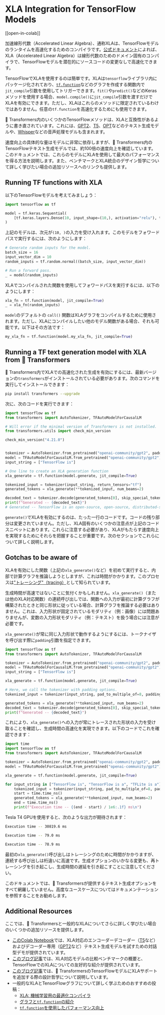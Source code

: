 <!--Copyright 2023 The HuggingFace Team. All rights reserved.

Licensed under the Apache License, Version 2.0 (the "License"); you may not use this file except in compliance with
the License. You may obtain a copy of the License at

http://www.apache.org/licenses/LICENSE-2.0

Unless required by applicable law or agreed to in writing, software distributed under the License is distributed on
an "AS IS" BASIS, WITHOUT WARRANTIES OR CONDITIONS OF ANY KIND, either express or implied. See the License for the
specific language governing permissions and limitations under the License.

⚠️ Note that this file is in Markdown but contain specific syntax for our doc-builder (similar to MDX) that may not be
rendered properly in your Markdown viewer.

-->

# XLA Integration for TensorFlow Models

[[open-in-colab]]

加速線形代数（Accelerated Linear Algebra）、通称XLAは、TensorFlowモデルのランタイムを高速化するためのコンパイラです。[公式ドキュメント](https://www.tensorflow.org/xla)によれば、XLA（Accelerated Linear Algebra）は線形代数のためのドメイン固有のコンパイラで、TensorFlowモデルを潜在的にソースコードの変更なしで高速化できます。

TensorFlowでXLAを使用するのは簡単です。XLAは`tensorflow`ライブラリ内にパッケージ化されており、[`tf.function`](https://www.tensorflow.org/guide/intro_to_graphs)などのグラフを作成する関数内で`jit_compile`引数を使用してトリガーできます。`fit()`や`predict()`などのKerasメソッドを使用する場合、`model.compile()`に`jit_compile`引数を渡すだけでXLAを有効にできます。ただし、XLAはこれらのメソッドに限定されているわけではありません。任意の`tf.function`を高速化するためにも使用できます。

🤗 Transformers内のいくつかのTensorFlowメソッドは、XLAと互換性があるように書き直されています。これには、[GPT2](https://huggingface.co/docs/transformers/model_doc/gpt2)、[T5](https://huggingface.co/docs/transformers/model_doc/t5)、[OPT](https://huggingface.co/docs/transformers/model_doc/opt)などのテキスト生成モデルや、[Whisper](https://huggingface.co/docs/transformers/model_doc/whisper)などの音声処理モデルも含まれます。

速度向上の具体的な量はモデルに非常に依存しますが、🤗 Transformers内のTensorFlowテキスト生成モデルでは、約100倍の速度向上を確認しています。このドキュメントでは、これらのモデルにXLAを使用して最大のパフォーマンスを得る方法を説明します。また、ベンチマークとXLA統合のデザイン哲学について詳しく学びたい場合の追加リソースへのリンクも提供します。

## Running TF functions with XLA

以下のTensorFlowモデルを考えてみましょう：


```py
import tensorflow as tf

model = tf.keras.Sequential(
    [tf.keras.layers.Dense(10, input_shape=(10,), activation="relu"), tf.keras.layers.Dense(5, activation="softmax")]
)
```

上記のモデルは、次元が`(10, )`の入力を受け入れます。このモデルをフォワードパスで実行するには、次のようにします：


```py
# Generate random inputs for the model.
batch_size = 16
input_vector_dim = 10
random_inputs = tf.random.normal((batch_size, input_vector_dim))

# Run a forward pass.
_ = model(random_inputs)
```

XLAでコンパイルされた関数を使用してフォワードパスを実行するには、以下のようにします：


```py
xla_fn = tf.function(model, jit_compile=True)
_ = xla_fn(random_inputs)
```

`model`のデフォルトの `call()` 関数はXLAグラフをコンパイルするために使用されます。ただし、XLAにコンパイルしたい他のモデル関数がある場合、それも可能です。以下はその方法です：


```py
my_xla_fn = tf.function(model.my_xla_fn, jit_compile=True)
```

## Running a TF text generation model with XLA from 🤗 Transformers

🤗 Transformers内でXLAでの高速化された生成を有効にするには、最新バージョンの`transformers`がインストールされている必要があります。次のコマンドを実行してインストールできます：

```bash
pip install transformers --upgrade
```

次に、次のコードを実行できます：


```py
import tensorflow as tf
from transformers import AutoTokenizer, TFAutoModelForCausalLM

# Will error if the minimal version of Transformers is not installed.
from transformers.utils import check_min_version

check_min_version("4.21.0")


tokenizer = AutoTokenizer.from_pretrained("openai-community/gpt2", padding_side="left", pad_token="</s>")
model = TFAutoModelForCausalLM.from_pretrained("openai-community/gpt2")
input_string = ["TensorFlow is"]

# One line to create an XLA generation function
xla_generate = tf.function(model.generate, jit_compile=True)

tokenized_input = tokenizer(input_string, return_tensors="tf")
generated_tokens = xla_generate(**tokenized_input, num_beams=2)

decoded_text = tokenizer.decode(generated_tokens[0], skip_special_tokens=True)
print(f"Generated -- {decoded_text}")
# Generated -- TensorFlow is an open-source, open-source, distributed-source application # framework for the
```

`generate()`でXLAを有効にするのは、たった一行のコードです。コードの残り部分は変更されていません。ただし、XLA固有のいくつかの注意点が上記のコードスニペットにあります。これらに注意する必要があり、XLAがもたらす速度向上を実現するためにそれらを把握することが重要です。次のセクションでこれらについて詳しく説明します。


## Gotchas to be aware of

XLAを有効にした関数（上記の`xla_generate()`など）を初めて実行すると、内部で計算グラフを推論しようとしますが、これは時間がかかります。このプロセスは["トレーシング"（tracing）](https://www.tensorflow.org/guide/intro_to_graphs#when_is_a_function_tracing)として知られています。

生成時間が高速ではないことに気付くかもしれません。`xla_generate()`（または他のXLA対応関数）の連続呼び出しでは、関数への入力が最初に計算グラフが構築されたときと同じ形状に従っている場合、計算グラフを推論する必要はありません。これは、入力形状が固定されているモダリティ（例：画像）には問題ありませんが、変数の入力形状モダリティ（例：テキスト）を扱う場合には注意が必要です。

`xla_generate()`が常に同じ入力形状で動作するようにするには、トークナイザを呼び出す際に`padding`引数を指定できます。

```py
import tensorflow as tf
from transformers import AutoTokenizer, TFAutoModelForCausalLM

tokenizer = AutoTokenizer.from_pretrained("openai-community/gpt2", padding_side="left", pad_token="</s>")
model = TFAutoModelForCausalLM.from_pretrained("openai-community/gpt2")
input_string = ["TensorFlow is"]

xla_generate = tf.function(model.generate, jit_compile=True)

# Here, we call the tokenizer with padding options.
tokenized_input = tokenizer(input_string, pad_to_multiple_of=8, padding=True, return_tensors="tf")

generated_tokens = xla_generate(**tokenized_input, num_beams=2)
decoded_text = tokenizer.decode(generated_tokens[0], skip_special_tokens=True)
print(f"Generated -- {decoded_text}")
```

これにより、`xla_generate()`への入力が常にトレースされた形状の入力を受け取ることを確認し、生成時間の高速化を実現できます。以下のコードでこれを確認できます：

```py
import time
import tensorflow as tf
from transformers import AutoTokenizer, TFAutoModelForCausalLM

tokenizer = AutoTokenizer.from_pretrained("openai-community/gpt2", padding_side="left", pad_token="</s>")
model = TFAutoModelForCausalLM.from_pretrained("openai-community/gpt2")

xla_generate = tf.function(model.generate, jit_compile=True)

for input_string in ["TensorFlow is", "TensorFlow is a", "TFLite is a"]:
    tokenized_input = tokenizer(input_string, pad_to_multiple_of=8, padding=True, return_tensors="tf")
    start = time.time_ns()
    generated_tokens = xla_generate(**tokenized_input, num_beams=2)
    end = time.time_ns()
    print(f"Execution time -- {(end - start) / 1e6:.1f} ms\n")
```

Tesla T4 GPUを使用すると、次のような出力が期待されます：

```bash
Execution time -- 30819.6 ms

Execution time -- 79.0 ms

Execution time -- 78.9 ms
```

最初の`xla_generate()`呼び出しはトレーシングのために時間がかかりますが、連続する呼び出しは桁違いに高速です。生成オプションのいかなる変更も、再トレーシングを引き起こし、生成時間の遅延を引き起こすことに注意してください。

このドキュメントでは、🤗 Transformersが提供するテキスト生成オプションをすべて網羅していません。高度なユースケースについてはドキュメンテーションを参照することをお勧めします。

## Additional Resources

ここでは、🤗 Transformersと一般的なXLAについてさらに詳しく学びたい場合のいくつかの追加リソースを提供します。

* [このColab Notebook](https://colab.research.google.com/github/huggingface/blog/blob/main/notebooks/91_tf_xla_generate.ipynb)では、XLA対応のエンコーダーデコーダー（[T5](https://huggingface.co/docs/transformers/model_doc/t5)など）およびデコーダー専用（[GPT2](https://huggingface.co/docs/transformers/model_doc/gpt2)など）テキスト生成モデルを試すための対話型デモが提供されています。
* [このブログ記事](https://huggingface.co/blog/tf-xla-generate)では、XLA対応モデルの比較ベンチマークの概要と、TensorFlowでのXLAについての友好的な紹介が提供されています。
* [このブログ記事](https://blog.tensorflow.org/2022/11/how-hugging-face-improved-text-generation-performance-with-xla.html)では、🤗 TransformersのTensorFlowモデルにXLAサポートを追加する際の設計哲学について説明しています。
* 一般的なXLAとTensorFlowグラフについて詳しく学ぶためのおすすめの投稿：
    * [XLA: 機械学習用の最適化コンパイラ](https://www.tensorflow.org/xla)
    * [グラフと`tf.function`の紹介](https://www.tensorflow.org/guide/intro_to_graphs)
    * [`tf.function`を使用したパフォーマンス向上](https://www.tensorflow.org/guide/function)
